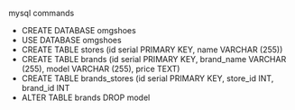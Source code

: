 mysql commands

* CREATE DATABASE omgshoes
* USE DATABASE omgshoes
* CREATE TABLE stores (id serial PRIMARY KEY, name VARCHAR (255))
* CREATE TABLE brands (id serial PRIMARY KEY, brand_name VARCHAR (255), model VARCHAR (255), price TEXT)
* CREATE TABLE brands_stores (id serial PRIMARY KEY, store_id INT, brand_id INT
* ALTER TABLE brands DROP model
